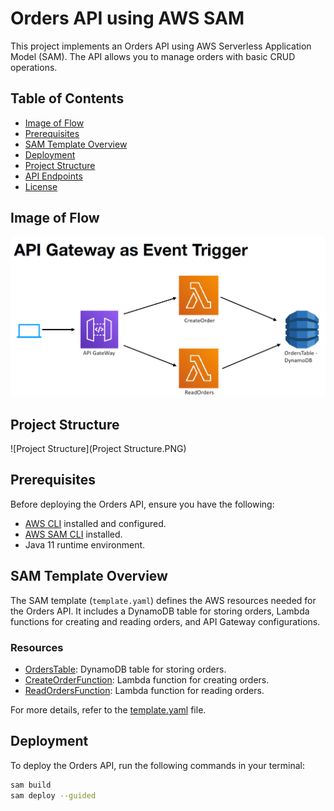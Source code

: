 # Orders API using AWS SAM

This project implements an Orders API using AWS Serverless Application Model (SAM). The API allows you to manage orders with basic CRUD operations.

## Table of Contents

- [Image of Flow](#image-of-flow)
- [Prerequisites](#prerequisites)
- [SAM Template Overview](#sam-template-overview)
- [Deployment](#deployment)
- [Project Structure](#project-structure)
- [API Endpoints](#api-endpoints)
- [License](#license)

## Image of Flow

![Image of Flow](APIGW.PNG)

## Project Structure

![Project Structure](Project Structure.PNG)

## Prerequisites

Before deploying the Orders API, ensure you have the following:

- [AWS CLI](https://aws.amazon.com/cli/) installed and configured.
- [AWS SAM CLI](https://docs.aws.amazon.com/serverless-application-model/latest/developerguide/serverless-sam-cli-install.html) installed.
- Java 11 runtime environment.

## SAM Template Overview

The SAM template (`template.yaml`) defines the AWS resources needed for the Orders API. It includes a DynamoDB table for storing orders, Lambda functions for creating and reading orders, and API Gateway configurations.

### Resources

- [OrdersTable](#orderstable): DynamoDB table for storing orders.
- [CreateOrderFunction](#createorderfunction): Lambda function for creating orders.
- [ReadOrdersFunction](#readordersfunction): Lambda function for reading orders.

For more details, refer to the [template.yaml](template.yaml) file.

## Deployment

To deploy the Orders API, run the following commands in your terminal:

```bash
sam build
sam deploy --guided